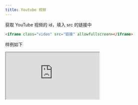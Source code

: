 ```yaml
---
title: Youtube 视频
---
```


获取 YouTube 视频的 id，填入 src 的链接中

``` html
<iframe class="video" src="链接" allowfullscreen></iframe>
```

样例如下

<iframe class="video" src="https://www.youtube.com/embed/-wFsYY71wyk" allowfullscreen></iframe>
